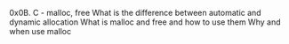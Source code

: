 0x0B. C - malloc, free
What is the difference between automatic and dynamic allocation
What is malloc and free and how to use them
Why and when use malloc
